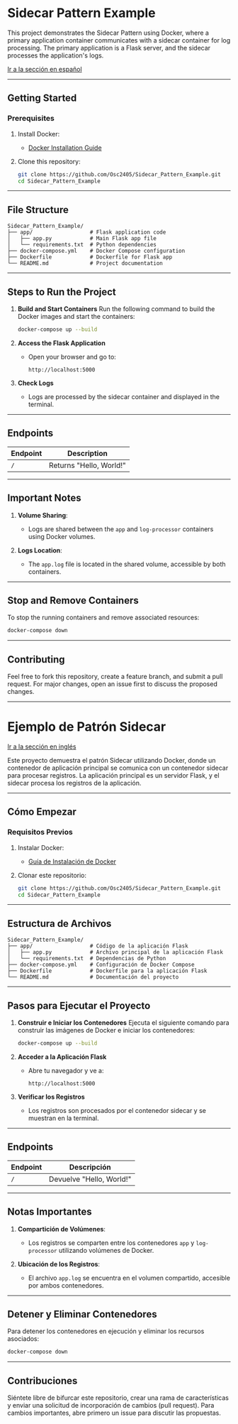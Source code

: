 # Sidecar Pattern Example

This project demonstrates the Sidecar Pattern using Docker, where a primary application container communicates with a sidecar container for log processing. The primary application is a Flask server, and the sidecar processes the application's logs.

[Ir a la sección en español](#ejemplo-de-patr%C3%B3n-sidecar)

---

## **Getting Started**

### **Prerequisites**

1. Install Docker:
   - [Docker Installation Guide](https://docs.docker.com/get-docker/)

2. Clone this repository:
   ```bash
   git clone https://github.com/Osc2405/Sidecar_Pattern_Example.git
   cd Sidecar_Pattern_Example
   ```

---

## **File Structure**
```
Sidecar_Pattern_Example/
├── app/                  # Flask application code
│   ├── app.py            # Main Flask app file
│   └── requirements.txt  # Python dependencies
├── docker-compose.yml    # Docker Compose configuration
├── Dockerfile            # Dockerfile for Flask app
└── README.md             # Project documentation
```

---

## **Steps to Run the Project**

1. **Build and Start Containers**
   Run the following command to build the Docker images and start the containers:
   ```bash
   docker-compose up --build
   ```

2. **Access the Flask Application**
   - Open your browser and go to:
     ```
     http://localhost:5000
     ```

3. **Check Logs**
   - Logs are processed by the sidecar container and displayed in the terminal.

---

## **Endpoints**

| Endpoint | Description             |
|----------|-------------------------|
| `/`      | Returns "Hello, World!" |

---

## **Important Notes**

1. **Volume Sharing**:
   - Logs are shared between the `app` and `log-processor` containers using Docker volumes.

2. **Logs Location**:
   - The `app.log` file is located in the shared volume, accessible by both containers.

---

## **Stop and Remove Containers**

To stop the running containers and remove associated resources:
```bash
docker-compose down
```

---

## **Contributing**

Feel free to fork this repository, create a feature branch, and submit a pull request. For major changes, open an issue first to discuss the proposed changes.

---

# Ejemplo de Patrón Sidecar

[Ir a la sección en inglés](#Sidecar_Pattern_Example)

Este proyecto demuestra el patrón Sidecar utilizando Docker, donde un contenedor de aplicación principal se comunica con un contenedor sidecar para procesar registros. La aplicación principal es un servidor Flask, y el sidecar procesa los registros de la aplicación.

---

## **Cómo Empezar**

### **Requisitos Previos**

1. Instalar Docker:
   - [Guía de Instalación de Docker](https://docs.docker.com/get-docker/)

2. Clonar este repositorio:
   ```bash
   git clone https://github.com/Osc2405/Sidecar_Pattern_Example.git
   cd Sidecar_Pattern_Example
   ```

---

## **Estructura de Archivos**
```
Sidecar_Pattern_Example/
├── app/                  # Código de la aplicación Flask
│   ├── app.py            # Archivo principal de la aplicación Flask
│   └── requirements.txt  # Dependencias de Python
├── docker-compose.yml    # Configuración de Docker Compose
├── Dockerfile            # Dockerfile para la aplicación Flask
└── README.md             # Documentación del proyecto
```

---

## **Pasos para Ejecutar el Proyecto**

1. **Construir e Iniciar los Contenedores**
   Ejecuta el siguiente comando para construir las imágenes de Docker e iniciar los contenedores:
   ```bash
   docker-compose up --build
   ```

2. **Acceder a la Aplicación Flask**
   - Abre tu navegador y ve a:
     ```
     http://localhost:5000
     ```

3. **Verificar los Registros**
   - Los registros son procesados por el contenedor sidecar y se muestran en la terminal.

---

## **Endpoints**

| Endpoint | Descripción             |
|----------|-------------------------|
| `/`      | Devuelve "Hello, World!" |

---

## **Notas Importantes**

1. **Compartición de Volúmenes**:
   - Los registros se comparten entre los contenedores `app` y `log-processor` utilizando volúmenes de Docker.

2. **Ubicación de los Registros**:
   - El archivo `app.log` se encuentra en el volumen compartido, accesible por ambos contenedores.

---

## **Detener y Eliminar Contenedores**

Para detener los contenedores en ejecución y eliminar los recursos asociados:
```bash
docker-compose down
```

---

## **Contribuciones**

Siéntete libre de bifurcar este repositorio, crear una rama de características y enviar una solicitud de incorporación de cambios (pull request). Para cambios importantes, abre primero un issue para discutir las propuestas.
